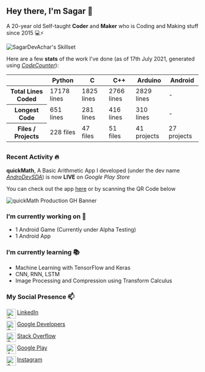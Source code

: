 ## Hey there, I'm Sagar 👋

A 20-year old Self-taught **Coder** and **Maker** who is Coding and Making stuff since 2015 💻⚡

![SagarDevAchar's Skillset](https://user-images.githubusercontent.com/51400137/116955707-ee781200-acb0-11eb-82c8-dcebe4fd81fa.png)

Here are a few **stats** of the work I've done (as of 17th July 2021, generated using *[CodeCounter](https://github.com/SagarDevAchar/CodeCounter)*):
<table>
<thead>
  <tr>
    <th></th>
    <th>Python</th>
    <th>C</th>
    <th>C++</th>
    <th>Arduino</th>
    <th>Android</th>
  </tr>
</thead>
<tbody>
  <tr>
    <th>Total Lines Coded</th>
    <td>17178 lines</td>
    <td>1825 lines</td>
    <td>2766 lines</td>
    <td>2829 lines</td>
    <td>-</td>
  </tr>
  <tr>
    <th>Longest Code</th>
    <td>651 lines</td>
    <td>281 lines</td>
    <td>416 lines</td>
    <td>310 lines</td>
    <td>-</td>
  </tr>
  <tr>
    <th>Files / Projects</th>
    <td>228 files</td>
    <td>47 files</td>
    <td>51 files</td>
    <td>41 projects</td>
    <td>27 projects</td>
  </tr>
</tbody>
</table>

##

### Recent Activity 🔥

**quickMath**, A Basic Arithmetic App I developed (under the dev name *[AndroDevSDA](https://play.google.com/store/apps/dev?id=5751796953368988342)*) is now **LIVE** on *Google Play Store*

You can check out the app [here](https://play.google.com/store/apps/details?id=com.sda.quickmath) or by scanning the QR Code below

![quickMath Production GH Banner](https://user-images.githubusercontent.com/51400137/117926268-2406a600-b316-11eb-81bd-01fa3779e37d.png)


### I’m currently working on 🔨

- 1 Android Game (Currently under Alpha Testing)
- 1 Android App

### I’m currently learning 📚

- Machine Learning with TensorFlow and Keras
- CNN, RNN, LSTM
- Image Processing and Compression using Transform Calculus

### My Social Presence 📫
[LinkedIn](https://www.linkedin.com/in/sagar-dev-achar/)
<a href="https://www.linkedin.com/in/sagar-dev-achar/">
  <img align="left" alt="Sagar Dev Achar on LinkedIn" width="25px" src="https://user-images.githubusercontent.com/51400137/116963311-2473c100-acc6-11eb-92eb-aa2231826fa1.png"/>
</a>

[Google Developers](https://developers.google.com/profile/u/110898118534920237945)
<a href="https://developers.google.com/profile/u/110898118534920237945">
  <img align="left" alt="Sagar Dev Achar on Google Developers" width="25px" src="https://developers.google.com/site-assets/images/news/gdev-dsc-leads.svg"/>
</a>

[Stack Overflow](https://stackoverflow.com/users/9939262/sagar)
<a href="https://stackoverflow.com/users/9939262/sagar">
  <img align="left" alt="Sagar Dev Achar on Stack Overflow" width="25px" src="https://cdn.sstatic.net/Sites/stackoverflow/Img/icon-48.png"/>
</a>

[Google Play](https://play.google.com/store/apps/dev?id=5751796953368988342)
<a href="https://play.google.com/store/apps/dev?id=5751796953368988342">
  <img align="left" alt="AndroDevSDA on Google Play" width="25px" src="https://www.gstatic.com/images/branding/product/2x/play_prism_64dp.png"/>
</a>

[Instagram](https://www.instagram.com/0x5da/)
<a href="https://www.instagram.com/0x5da/">
  <img align="left" alt="0x5DA on Instagram" width="25px" src="https://duckduckgo.com/assets/icons/thirdparty/instagram.svg"/>
</a>
